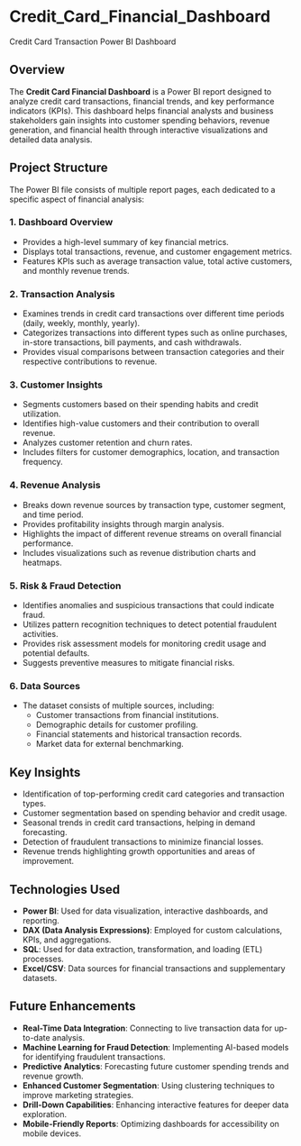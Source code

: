 # Credit_Card_Financial_Dashboard
Credit Card Transaction Power BI Dashboard

## Overview
The **Credit Card Financial Dashboard** is a Power BI report designed to analyze credit card transactions, financial trends, and key performance indicators (KPIs). This dashboard helps financial analysts and business stakeholders gain insights into customer spending behaviors, revenue generation, and financial health through interactive visualizations and detailed data analysis.

## Project Structure
The Power BI file consists of multiple report pages, each dedicated to a specific aspect of financial analysis:

### 1. **Dashboard Overview**
   - Provides a high-level summary of key financial metrics.
   - Displays total transactions, revenue, and customer engagement metrics.
   - Features KPIs such as average transaction value, total active customers, and monthly revenue trends.

### 2. **Transaction Analysis**
   - Examines trends in credit card transactions over different time periods (daily, weekly, monthly, yearly).
   - Categorizes transactions into different types such as online purchases, in-store transactions, bill payments, and cash withdrawals.
   - Provides visual comparisons between transaction categories and their respective contributions to revenue.

### 3. **Customer Insights**
   - Segments customers based on their spending habits and credit utilization.
   - Identifies high-value customers and their contribution to overall revenue.
   - Analyzes customer retention and churn rates.
   - Includes filters for customer demographics, location, and transaction frequency.

### 4. **Revenue Analysis**
   - Breaks down revenue sources by transaction type, customer segment, and time period.
   - Provides profitability insights through margin analysis.
   - Highlights the impact of different revenue streams on overall financial performance.
   - Includes visualizations such as revenue distribution charts and heatmaps.

### 5. **Risk & Fraud Detection**
   - Identifies anomalies and suspicious transactions that could indicate fraud.
   - Utilizes pattern recognition techniques to detect potential fraudulent activities.
   - Provides risk assessment models for monitoring credit usage and potential defaults.
   - Suggests preventive measures to mitigate financial risks.

### 6. **Data Sources**
   - The dataset consists of multiple sources, including:
     - Customer transactions from financial institutions.
     - Demographic details for customer profiling.
     - Financial statements and historical transaction records.
     - Market data for external benchmarking.

## Key Insights
- Identification of top-performing credit card categories and transaction types.
- Customer segmentation based on spending behavior and credit usage.
- Seasonal trends in credit card transactions, helping in demand forecasting.
- Detection of fraudulent transactions to minimize financial losses.
- Revenue trends highlighting growth opportunities and areas of improvement.

## Technologies Used
- **Power BI**: Used for data visualization, interactive dashboards, and reporting.
- **DAX (Data Analysis Expressions)**: Employed for custom calculations, KPIs, and aggregations.
- **SQL**: Used for data extraction, transformation, and loading (ETL) processes.
- **Excel/CSV**: Data sources for financial transactions and supplementary datasets.

## Future Enhancements
- **Real-Time Data Integration**: Connecting to live transaction data for up-to-date analysis.
- **Machine Learning for Fraud Detection**: Implementing AI-based models for identifying fraudulent transactions.
- **Predictive Analytics**: Forecasting future customer spending trends and revenue growth.
- **Enhanced Customer Segmentation**: Using clustering techniques to improve marketing strategies.
- **Drill-Down Capabilities**: Enhancing interactive features for deeper data exploration.
- **Mobile-Friendly Reports**: Optimizing dashboards for accessibility on mobile devices.
   
